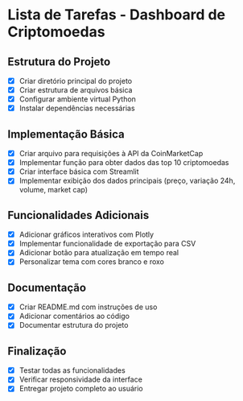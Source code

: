 # Lista de Tarefas - Dashboard de Criptomoedas

## Estrutura do Projeto
- [x] Criar diretório principal do projeto
- [x] Criar estrutura de arquivos básica
- [x] Configurar ambiente virtual Python
- [x] Instalar dependências necessárias

## Implementação Básica
- [x] Criar arquivo para requisições à API da CoinMarketCap
- [x] Implementar função para obter dados das top 10 criptomoedas
- [x] Criar interface básica com Streamlit
- [x] Implementar exibição dos dados principais (preço, variação 24h, volume, market cap)

## Funcionalidades Adicionais
- [x] Adicionar gráficos interativos com Plotly
- [x] Implementar funcionalidade de exportação para CSV
- [x] Adicionar botão para atualização em tempo real
- [x] Personalizar tema com cores branco e roxo

## Documentação
- [x] Criar README.md com instruções de uso
- [x] Adicionar comentários ao código
- [x] Documentar estrutura do projeto

## Finalização
- [x] Testar todas as funcionalidades
- [x] Verificar responsividade da interface
- [x] Entregar projeto completo ao usuário
